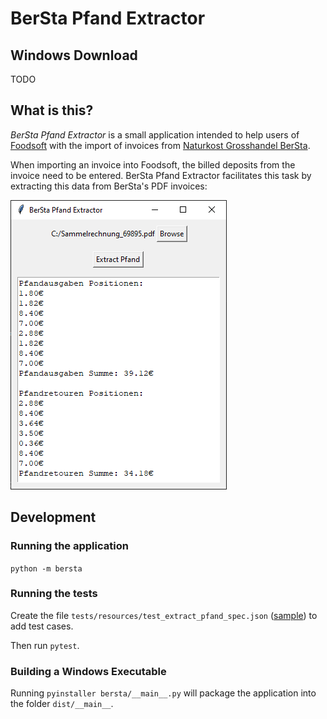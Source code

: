 # BerSta Pfand Extractor

## Windows Download

TODO

## What is this?

_BerSta Pfand Extractor_ is a small application intended to help
users of [Foodsoft](https://github.com/foodcoops/foodsoft) with
the import of invoices from [Naturkost Grosshandel BerSta](https://www.bersta.at/).

When importing an invoice into Foodsoft, the billed deposits from the invoice 
need to be entered. BerSta Pfand Extractor facilitates this task by extracting 
this data from BerSta's PDF invoices:

![Screenshot](screenshot.png)

## Development

### Running the application

`python -m bersta`

### Running the tests

Create the file `tests/resources/test_extract_pfand_spec.json`
([sample](tests/resources/test_extract_pfand_spec.json.sample))
to add test cases.

Then run `pytest`.

### Building a Windows Executable

Running `pyinstaller bersta/__main__.py`
will package the application into the folder `dist/__main__`.

